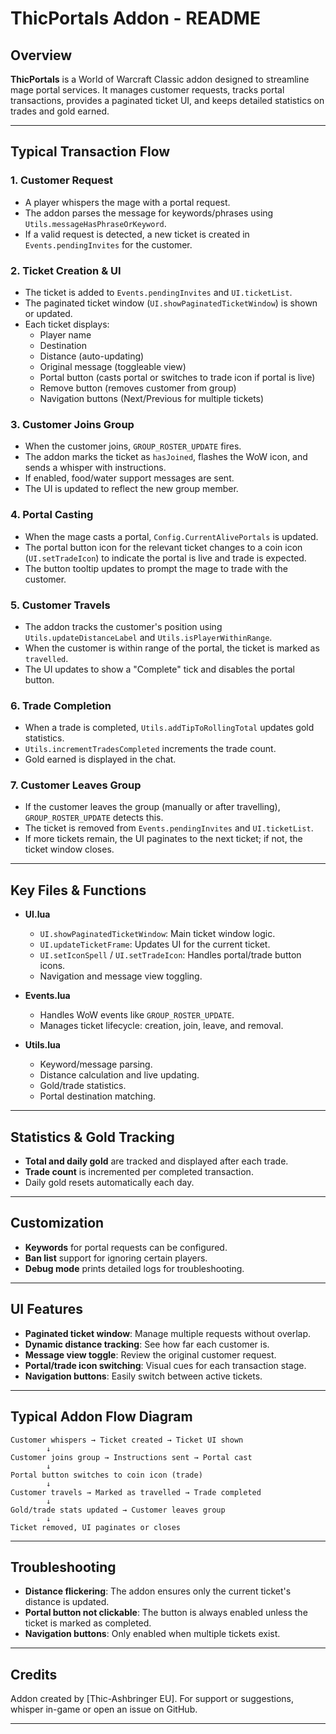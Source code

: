 # ThicPortals Addon - README

## Overview

**ThicPortals** is a World of Warcraft Classic addon designed to streamline mage portal services. It manages customer requests, tracks portal transactions, provides a paginated ticket UI, and keeps detailed statistics on trades and gold earned.

---

## Typical Transaction Flow

### 1. **Customer Request**

-   A player whispers the mage with a portal request.
-   The addon parses the message for keywords/phrases using `Utils.messageHasPhraseOrKeyword`.
-   If a valid request is detected, a new ticket is created in `Events.pendingInvites` for the customer.

### 2. **Ticket Creation & UI**

-   The ticket is added to `Events.pendingInvites` and `UI.ticketList`.
-   The paginated ticket window (`UI.showPaginatedTicketWindow`) is shown or updated.
-   Each ticket displays:
    -   Player name
    -   Destination
    -   Distance (auto-updating)
    -   Original message (toggleable view)
    -   Portal button (casts portal or switches to trade icon if portal is live)
    -   Remove button (removes customer from group)
    -   Navigation buttons (Next/Previous for multiple tickets)

### 3. **Customer Joins Group**

-   When the customer joins, `GROUP_ROSTER_UPDATE` fires.
-   The addon marks the ticket as `hasJoined`, flashes the WoW icon, and sends a whisper with instructions.
-   If enabled, food/water support messages are sent.
-   The UI is updated to reflect the new group member.

### 4. **Portal Casting**

-   When the mage casts a portal, `Config.CurrentAlivePortals` is updated.
-   The portal button icon for the relevant ticket changes to a coin icon (`UI.setTradeIcon`) to indicate the portal is live and trade is expected.
-   The button tooltip updates to prompt the mage to trade with the customer.

### 5. **Customer Travels**

-   The addon tracks the customer's position using `Utils.updateDistanceLabel` and `Utils.isPlayerWithinRange`.
-   When the customer is within range of the portal, the ticket is marked as `travelled`.
-   The UI updates to show a "Complete" tick and disables the portal button.

### 6. **Trade Completion**

-   When a trade is completed, `Utils.addTipToRollingTotal` updates gold statistics.
-   `Utils.incrementTradesCompleted` increments the trade count.
-   Gold earned is displayed in the chat.

### 7. **Customer Leaves Group**

-   If the customer leaves the group (manually or after travelling), `GROUP_ROSTER_UPDATE` detects this.
-   The ticket is removed from `Events.pendingInvites` and `UI.ticketList`.
-   If more tickets remain, the UI paginates to the next ticket; if not, the ticket window closes.

---

## Key Files & Functions

-   **UI.lua**

    -   `UI.showPaginatedTicketWindow`: Main ticket window logic.
    -   `UI.updateTicketFrame`: Updates UI for the current ticket.
    -   `UI.setIconSpell` / `UI.setTradeIcon`: Handles portal/trade button icons.
    -   Navigation and message view toggling.

-   **Events.lua**

    -   Handles WoW events like `GROUP_ROSTER_UPDATE`.
    -   Manages ticket lifecycle: creation, join, leave, and removal.

-   **Utils.lua**
    -   Keyword/message parsing.
    -   Distance calculation and live updating.
    -   Gold/trade statistics.
    -   Portal destination matching.

---

## Statistics & Gold Tracking

-   **Total and daily gold** are tracked and displayed after each trade.
-   **Trade count** is incremented per completed transaction.
-   Daily gold resets automatically each day.

---

## Customization

-   **Keywords** for portal requests can be configured.
-   **Ban list** support for ignoring certain players.
-   **Debug mode** prints detailed logs for troubleshooting.

---

## UI Features

-   **Paginated ticket window**: Manage multiple requests without overlap.
-   **Dynamic distance tracking**: See how far each customer is.
-   **Message view toggle**: Review the original customer request.
-   **Portal/trade icon switching**: Visual cues for each transaction stage.
-   **Navigation buttons**: Easily switch between active tickets.

---

## Typical Addon Flow Diagram

```
Customer whispers → Ticket created → Ticket UI shown
        ↓
Customer joins group → Instructions sent → Portal cast
        ↓
Portal button switches to coin icon (trade)
        ↓
Customer travels → Marked as travelled → Trade completed
        ↓
Gold/trade stats updated → Customer leaves group
        ↓
Ticket removed, UI paginates or closes
```

---

## Troubleshooting

-   **Distance flickering**: The addon ensures only the current ticket's distance is updated.
-   **Portal button not clickable**: The button is always enabled unless the ticket is marked as completed.
-   **Navigation buttons**: Only enabled when multiple tickets exist.

---

## Credits

Addon created by [Thic-Ashbringer EU].
For support or suggestions, whisper in-game or open an issue on GitHub.

---
